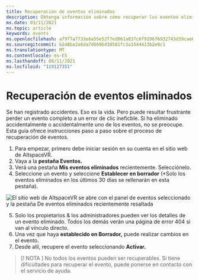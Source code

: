 ```yaml
---
title: Recuperación de eventos eliminados
description: Obtenga información sobre cómo recuperar los eventos eliminados en AltspaceVR.
ms.date: 03/11/2021
ms.topic: article
keywords: events
ms.openlocfilehash: af9f7a7733e6a55e52f7ed861a837c6f9196f6932743d39cae69688e4717b9c6
ms.sourcegitcommit: b248ba2a6da7d669b430581fc3a1544413b2e9c1
ms.translationtype: MT
ms.contentlocale: es-ES
ms.lasthandoff: 08/11/2021
ms.locfileid: "119127351"
---
```

# <a name="recovering-deleted-events"></a>Recuperación de eventos eliminados

Se han registrado accidentes. Eso es la vida. Pero puede resultar frustrante perder un evento completo a un error de clic ineficble. Si ha eliminado accidentalmente o accidentalmente uno de los eventos, no se preocupe. Esta guía ofrece instrucciones paso a paso sobre el proceso de recuperación de eventos.

1. Para empezar, primero debe iniciar sesión en su cuenta en el sitio web de AltspaceVR.
2. Vaya a la **pestaña Eventos.**
3. Verá una pestaña **Mis eventos eliminados** recientemente. Selecciónelo.
4. Seleccione un evento y seleccione **Establecer en borrador** (*Solo los eventos eliminados en los últimos 30 días se rellenarán en esta pestaña).

![El sitio web de AltspaceVR se abre con el panel de eventos seleccionado y la pestaña De eventos eliminados recientemente resaltada](images/recovering-deleted-events.png)

5. Solo los propietarios & los administradores pueden ver los detalles de un evento eliminado. Todos los demás verán una página de error 404 si van al vínculo directo.
6. Una vez que haya **establecido en Borrador,** puede realizar cambios en el evento.
7. Desde allí, recupere el evento seleccionando **Activar.**

> [! NOTA ] No todos los eventos pueden ser recuperables. Si tiene dificultades para recuperar el evento, puede ponerse en contacto con el servicio de ayuda.